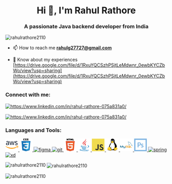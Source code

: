 


<h1 align="center">Hi 👋, I'm Rahul Rathore</h1>
<h3 align="center">A passionate Java backend developer from India</h3>

<p align="left"> <img src="https://komarev.com/ghpvc/?username=rahulrathore2110&label=Profile%20views&color=0e75b6&style=flat" alt="rahulrathore2110" /> </p>



- 📫 How to reach me **rahulg27727@gmail.com**

- 📄 Know about my experiences [https://drive.google.com/file/d/1RxuYQCSzhPSjtLeMdwnr_0ewbKYCZbWo/view?usp=sharing](https://drive.google.com/file/d/1RxuYQCSzhPSjtLeMdwnr_0ewbKYCZbWo/view?usp=sharing)

<h3 align="left">Connect with me:</h3>
<p align="left">
<a href="https://linkedin.com/in/https://www.linkedin.com/in/rahul-rathore-075a831a0/" target="blank"><img align="center" src="https://raw.githubusercontent.com/rahuldkjain/github-profile-readme-generator/master/src/images/icons/Social/linked-in-alt.svg" alt="https://www.linkedin.com/in/rahul-rathore-075a831a0/" height="30" width="40" /></a>
</p>
<p align="left">
<a href="https://linkedin.com/in/https://www.linkedin.com/in/rahul-rathore-075a831a0/" target="blank"><img align="center" src="[https://raw.githubusercontent.com/rahuldkjain/github-profile-readme-generator/master/src/images/icons/Social/linked-in-alt.svg](https://www.pngfind.com/pngs/m/71-712882_corporate-and-business-law-portfolio-icon-png-transparent.png)" alt="https://www.linkedin.com/in/rahul-rathore-075a831a0/" height="30" width="40" /></a>
</p>

<h3 align="left">Languages and Tools:</h3>
<p align="left"> <a href="https://aws.amazon.com" target="_blank" rel="noreferrer"> <img src="https://raw.githubusercontent.com/devicons/devicon/master/icons/amazonwebservices/amazonwebservices-original-wordmark.svg" alt="aws" width="40" height="40"/> </a> <a href="https://www.w3schools.com/css/" target="_blank" rel="noreferrer"> <img src="https://raw.githubusercontent.com/devicons/devicon/master/icons/css3/css3-original-wordmark.svg" alt="css3" width="40" height="40"/> </a> <a href="https://www.figma.com/" target="_blank" rel="noreferrer"> <img src="https://www.vectorlogo.zone/logos/figma/figma-icon.svg" alt="figma" width="40" height="40"/> </a> <a href="https://git-scm.com/" target="_blank" rel="noreferrer"> <img src="https://www.vectorlogo.zone/logos/git-scm/git-scm-icon.svg" alt="git" width="40" height="40"/> </a> <a href="https://www.w3.org/html/" target="_blank" rel="noreferrer"> <img src="https://raw.githubusercontent.com/devicons/devicon/master/icons/html5/html5-original-wordmark.svg" alt="html5" width="40" height="40"/> </a> <a href="https://www.java.com" target="_blank" rel="noreferrer"> <img src="https://raw.githubusercontent.com/devicons/devicon/master/icons/java/java-original.svg" alt="java" width="40" height="40"/> </a> <a href="https://developer.mozilla.org/en-US/docs/Web/JavaScript" target="_blank" rel="noreferrer"> <img src="https://raw.githubusercontent.com/devicons/devicon/master/icons/javascript/javascript-original.svg" alt="javascript" width="40" height="40"/> </a> <a href="https://www.linux.org/" target="_blank" rel="noreferrer"> <img src="https://raw.githubusercontent.com/devicons/devicon/master/icons/linux/linux-original.svg" alt="linux" width="40" height="40"/> </a> <a href="https://www.mysql.com/" target="_blank" rel="noreferrer"> <img src="https://raw.githubusercontent.com/devicons/devicon/master/icons/mysql/mysql-original-wordmark.svg" alt="mysql" width="40" height="40"/> </a> <a href="https://www.photoshop.com/en" target="_blank" rel="noreferrer"> <img src="https://raw.githubusercontent.com/devicons/devicon/master/icons/photoshop/photoshop-line.svg" alt="photoshop" width="40" height="40"/> </a> <a href="https://spring.io/" target="_blank" rel="noreferrer"> <img src="https://www.vectorlogo.zone/logos/springio/springio-icon.svg" alt="spring" width="40" height="40"/> </a> <a href="https://www.adobe.com/products/xd.html" target="_blank" rel="noreferrer"> <img src="https://cdn.worldvectorlogo.com/logos/adobe-xd.svg" alt="xd" width="40" height="40"/> </a> </p>

<p><img align="left" src="https://github-readme-stats.vercel.app/api/top-langs?username=rahulrathore2110&show_icons=true&locale=en&layout=compact" alt="rahulrathore2110" /></p>

<p>&nbsp;<img align="center" src="https://github-readme-stats.vercel.app/api?username=rahulrathore2110&show_icons=true&locale=en" alt="rahulrathore2110" /></p>

<p><img align="center" src="https://github-readme-streak-stats.herokuapp.com/?user=rahulrathore2110&" alt="rahulrathore2110" /></p>

